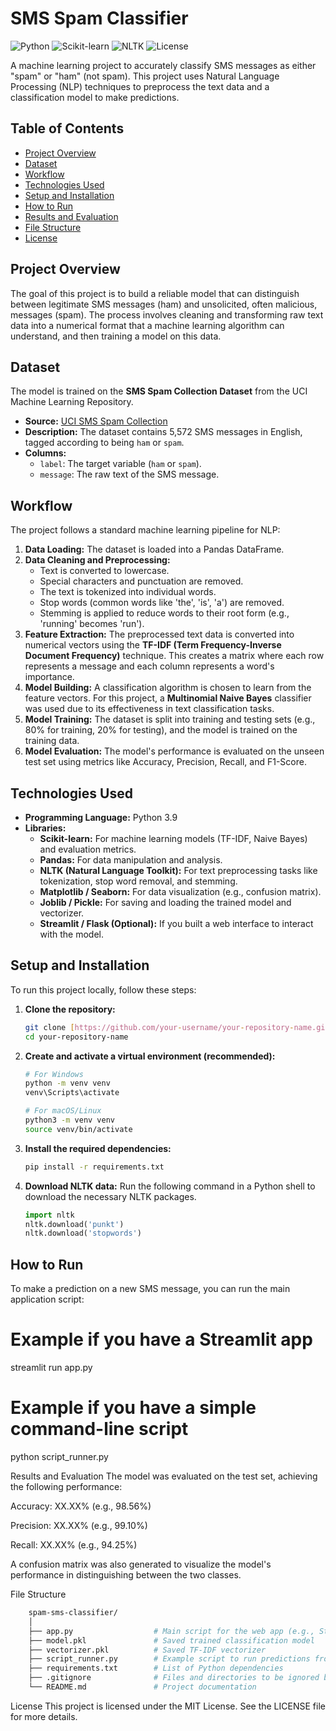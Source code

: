 # SMS Spam Classifier

![Python](https://img.shields.io/badge/Python-3.9%2B-blue.svg)
![Scikit-learn](https://img.shields.io/badge/Scikit--learn-1.2%2B-orange.svg)
![NLTK](https://img.shields.io/badge/NLTK-3.8%2B-green.svg)
![License](https://img.shields.io/badge/License-MIT-brightgreen.svg)

A machine learning project to accurately classify SMS messages as either "spam" or "ham" (not spam). This project uses Natural Language Processing (NLP) techniques to preprocess the text data and a classification model to make predictions.

## Table of Contents

-   [Project Overview](#project-overview)
-   [Dataset](#dataset)
-   [Workflow](#workflow)
-   [Technologies Used](#technologies-used)
-   [Setup and Installation](#setup-and-installation)
-   [How to Run](#how-to-run)
-   [Results and Evaluation](#results-and-evaluation)
-   [File Structure](#file-structure)
-   [License](#license)

## Project Overview

The goal of this project is to build a reliable model that can distinguish between legitimate SMS messages (ham) and unsolicited, often malicious, messages (spam). The process involves cleaning and transforming raw text data into a numerical format that a machine learning algorithm can understand, and then training a model on this data.

## Dataset

The model is trained on the **SMS Spam Collection Dataset** from the UCI Machine Learning Repository.

-   **Source:** [UCI SMS Spam Collection](https://archive.ics.uci.edu/ml/datasets/sms+spam+collection)
-   **Description:** The dataset contains 5,572 SMS messages in English, tagged according to being `ham` or `spam`.
-   **Columns:**
    -   `label`: The target variable (`ham` or `spam`).
    -   `message`: The raw text of the SMS message.

## Workflow

The project follows a standard machine learning pipeline for NLP:

1.  **Data Loading:** The dataset is loaded into a Pandas DataFrame.
2.  **Data Cleaning and Preprocessing:**
    -   Text is converted to lowercase.
    -   Special characters and punctuation are removed.
    -   The text is tokenized into individual words.
    -   Stop words (common words like 'the', 'is', 'a') are removed.
    -   Stemming is applied to reduce words to their root form (e.g., 'running' becomes 'run').
3.  **Feature Extraction:** The preprocessed text data is converted into numerical vectors using the **TF-IDF (Term Frequency-Inverse Document Frequency)** technique. This creates a matrix where each row represents a message and each column represents a word's importance.
4.  **Model Building:** A classification algorithm is chosen to learn from the feature vectors. For this project, a **Multinomial Naive Bayes** classifier was used due to its effectiveness in text classification tasks.
5.  **Model Training:** The dataset is split into training and testing sets (e.g., 80% for training, 20% for testing), and the model is trained on the training data.
6.  **Model Evaluation:** The model's performance is evaluated on the unseen test set using metrics like Accuracy, Precision, Recall, and F1-Score.

## Technologies Used

-   **Programming Language:** Python 3.9
-   **Libraries:**
    -   **Scikit-learn:** For machine learning models (TF-IDF, Naive Bayes) and evaluation metrics.
    -   **Pandas:** For data manipulation and analysis.
    -   **NLTK (Natural Language Toolkit):** For text preprocessing tasks like tokenization, stop word removal, and stemming.
    -   **Matplotlib / Seaborn:** For data visualization (e.g., confusion matrix).
    -   **Joblib / Pickle:** For saving and loading the trained model and vectorizer.
    -   **Streamlit / Flask (Optional):** If you built a web interface to interact with the model.

## Setup and Installation

To run this project locally, follow these steps:

1.  **Clone the repository:**
    ```bash
    git clone [https://github.com/your-username/your-repository-name.git](https://github.com/your-username/your-repository-name.git)
    cd your-repository-name
    ```

2.  **Create and activate a virtual environment (recommended):**
    ```bash
    # For Windows
    python -m venv venv
    venv\Scripts\activate

    # For macOS/Linux
    python3 -m venv venv
    source venv/bin/activate
    ```

3.  **Install the required dependencies:**
    ```bash
    pip install -r requirements.txt
    ```

4.  **Download NLTK data:**
    Run the following command in a Python shell to download the necessary NLTK packages.
    ```python
    import nltk
    nltk.download('punkt')
    nltk.download('stopwords')
    ```

## How to Run

To make a prediction on a new SMS message, you can run the main application script:


# Example if you have a Streamlit app
streamlit run app.py

# Example if you have a simple command-line script
python script_runner.py

Results and Evaluation
The model was evaluated on the test set, achieving the following performance:

Accuracy: XX.XX% (e.g., 98.56%)

Precision: XX.XX% (e.g., 99.10%)

Recall: XX.XX% (e.g., 94.25%)

A confusion matrix was also generated to visualize the model's performance in distinguishing between the two classes.

File Structure
```bash
    spam-sms-classifier/
    │
    ├── app.py                  # Main script for the web app (e.g., Streamlit/Flask)
    ├── model.pkl               # Saved trained classification model
    ├── vectorizer.pkl          # Saved TF-IDF vectorizer
    ├── script_runner.py        # Example script to run predictions from the command line
    ├── requirements.txt        # List of Python dependencies
    ├── .gitignore              # Files and directories to be ignored by Git
    └── README.md               # Project documentation
```
License
This project is licensed under the MIT License. See the LICENSE file for more details.








